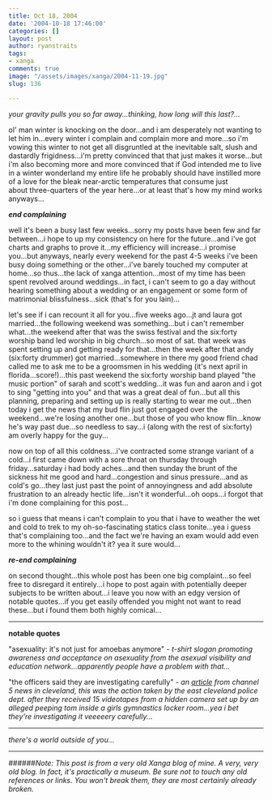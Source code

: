 ```yaml
---
title: Oct 18, 2004
date: '2004-10-18 17:46:00'
categories: []
layout: post
author: ryanstraits
tags:
- xanga
comments: true
image: "/assets/images/xanga/2004-11-19.jpg"
slug: 136

---
```

<em>your gravity pulls you so far away...thinking, how long will this last?...</em>

<!-- break -->

ol' man winter is knocking on the door...and i am desperately not wanting to let him in...every winter i complain and complain more and more...so i'm vowing this winter to not get all disgruntled at the inevitable salt, slush and dastardly frigidness...i'm pretty convinced that that just makes it worse...but i'm also becoming more and more convinced that if God intended me to live in a winter wonderland my entire life he probably should have instilled more of a love for the bleak near-arctic temperatures that consume just about three-quarters of the year here...or at least that's how my mind works anyways...

<em>***end complaining***</em>

well it's been a busy last few weeks...sorry my posts have been few and far between...i hope to up my consistency on here for the future...and i've got charts and graphs to prove it...my efficiency will increase...i promise you...but anyways, nearly every weekend for the past 4-5 weeks i've been busy doing something or the other...i've barely touched my computer at home...so thus...the lack of xanga attention...most of my time has been spent revolved around weddings...in fact, i can't seem to go a day without hearing something about a wedding or an engagement or some form of matrimonial blissfulness...sick (that's for you lain)...

let's see if i can recount it all for you...five weeks ago...jt and laura got married...the following weekend was something...but i can't remember what...the weekend after that was the swiss festival and the six:forty worship band led worship in big church...so most of sat. that week was spent setting up and getting ready for that...then the week after that andy (six:forty drummer) got married...somewhere in there my good friend chad called me to ask me to be a groomsmen in his wedding (it's next april in florida...score!)...this past weekend the six:forty worship band played "the music portion" of sarah and scott's wedding...it was fun and aaron and i got to sing "getting into you" and that was a great deal of fun...but all this planning, preparing and setting up is really starting to wear me out...then today i get the news that my bud flin just got engaged over the weekend...we're losing another one...but those of you who know flin...know he's way past due...so needless to say...i (along with the rest of six:forty) am overly happy for the guy...

now on top of all this coldness...i've contracted some strange variant of a cold...i first came down with a sore throat on thursday through friday...saturday i had body aches...and then sunday the brunt of the sickness hit me good and hard...congestion and sinus pressure...and as cold's go...they last just past the point of annoyingness and add absolute frustration to an already hectic life...isn't it wonderful...oh oops...i forgot that i'm done complaining for this post...

so i guess that means i can't complain to you that i have to weather the wet and cold to trek to my oh-so-fascinating statics class tonite...yea i guess that's complaining too...and the fact we're having an exam would add even more to the whining wouldn't it? yea it sure would...

<em>***re-end complaining***</em>

on second thought...this whole post has been one big complaint...so feel free to disregard it entirely...i hope to post again with potentially deeper subjects to be written about...i leave you now with an edgy version of notable quotes...if you get easily offended you might not want to read these...but i found them both highly comical...

---

<strong>notable quotes</strong>

"asexuality: it's not just for amoebas anymore" -<em> t-shirt slogan promoting awareness and acceptance on asexuality from the asexual visibility and education network...apparently people have a problem with that...</em>

"the officers said they are investigating carefully" -<em> an </em><a href="http://story.news.yahoo.com/news?tmpl=story&amp;cid=387&amp;ncid=387&amp;e=13&amp;u=/ibsys/20041013/lo_wews/2410247" target="_blank"><em>article</em></a><em> from channel 5 news in cleveland, this was the action taken by the east cleveland police dept. after they received 15 videotapes from a hidden camera set up by an alleged peeping tom inside a girls gymnastics locker room...yea i bet they're investigating it veeeeery carefully...</em>

---

<em>there's a world outside of you...</em>

---

######*Note: This post is from a very old Xanga blog of mine. A very, very old blog. In fact, it's practically a museum. Be sure not to touch any old references or links. You won't break them, they are most certainly already broken.*
